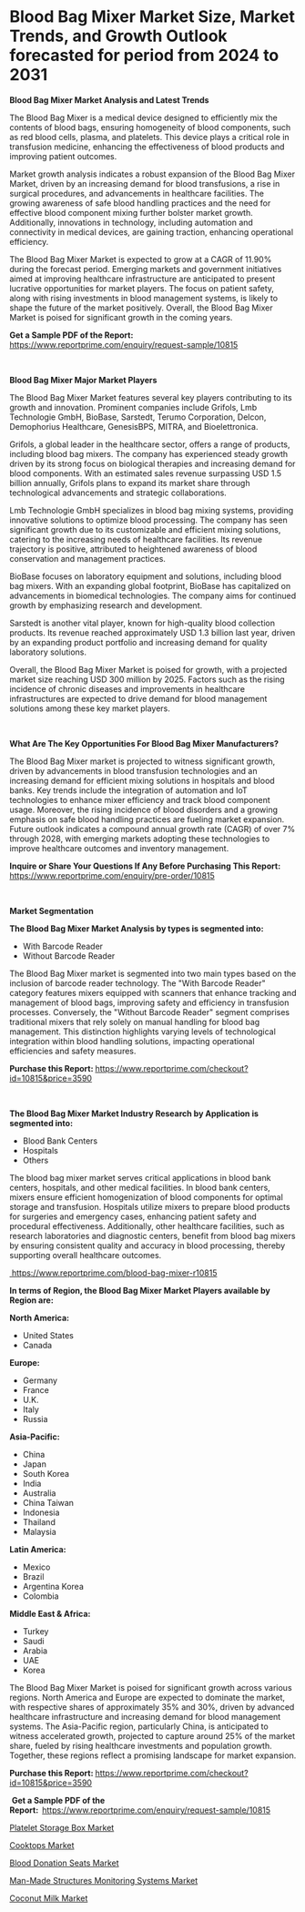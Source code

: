 <p><h1>Blood Bag Mixer Market Size, Market Trends, and Growth Outlook forecasted for period from 2024 to 2031</h1></p><p><strong>Blood Bag Mixer Market Analysis and Latest Trends</strong></p>
<p><p>The Blood Bag Mixer is a medical device designed to efficiently mix the contents of blood bags, ensuring homogeneity of blood components, such as red blood cells, plasma, and platelets. This device plays a critical role in transfusion medicine, enhancing the effectiveness of blood products and improving patient outcomes.</p><p>Market growth analysis indicates a robust expansion of the Blood Bag Mixer Market, driven by an increasing demand for blood transfusions, a rise in surgical procedures, and advancements in healthcare facilities. The growing awareness of safe blood handling practices and the need for effective blood component mixing further bolster market growth. Additionally, innovations in technology, including automation and connectivity in medical devices, are gaining traction, enhancing operational efficiency.</p><p>The Blood Bag Mixer Market is expected to grow at a CAGR of 11.90% during the forecast period. Emerging markets and government initiatives aimed at improving healthcare infrastructure are anticipated to present lucrative opportunities for market players. The focus on patient safety, along with rising investments in blood management systems, is likely to shape the future of the market positively. Overall, the Blood Bag Mixer Market is poised for significant growth in the coming years.</p></p>
<p><strong>Get a Sample PDF of the Report:&nbsp;</strong> <a href="https://www.reportprime.com/enquiry/request-sample/10815?utm_campaign=97&utm_medium=2&utm_source=Github&utm_content=ia&utm_term=29112024&utm_id=blood-bag-mixer">https://www.reportprime.com/enquiry/request-sample/10815</a></p>
<p>&nbsp;</p>
<p><strong>Blood Bag Mixer Major Market Players</strong></p>
<p><p>The Blood Bag Mixer Market features several key players contributing to its growth and innovation. Prominent companies include Grifols, Lmb Technologie GmbH, BioBase, Sarstedt, Terumo Corporation, Delcon, Demophorius Healthcare, GenesisBPS, MITRA, and Bioelettronica.</p><p>Grifols, a global leader in the healthcare sector, offers a range of products, including blood bag mixers. The company has experienced steady growth driven by its strong focus on biological therapies and increasing demand for blood components. With an estimated sales revenue surpassing USD 1.5 billion annually, Grifols plans to expand its market share through technological advancements and strategic collaborations.</p><p>Lmb Technologie GmbH specializes in blood bag mixing systems, providing innovative solutions to optimize blood processing. The company has seen significant growth due to its customizable and efficient mixing solutions, catering to the increasing needs of healthcare facilities. Its revenue trajectory is positive, attributed to heightened awareness of blood conservation and management practices.</p><p>BioBase focuses on laboratory equipment and solutions, including blood bag mixers. With an expanding global footprint, BioBase has capitalized on advancements in biomedical technologies. The company aims for continued growth by emphasizing research and development.</p><p>Sarstedt is another vital player, known for high-quality blood collection products. Its revenue reached approximately USD 1.3 billion last year, driven by an expanding product portfolio and increasing demand for quality laboratory solutions.</p><p>Overall, the Blood Bag Mixer Market is poised for growth, with a projected market size reaching USD 300 million by 2025. Factors such as the rising incidence of chronic diseases and improvements in healthcare infrastructures are expected to drive demand for blood management solutions among these key market players.</p></p>
<p>&nbsp;</p>
<p><strong>What Are The Key Opportunities For Blood Bag Mixer Manufacturers?</strong></p>
<p><p>The Blood Bag Mixer market is projected to witness significant growth, driven by advancements in blood transfusion technologies and an increasing demand for efficient mixing solutions in hospitals and blood banks. Key trends include the integration of automation and IoT technologies to enhance mixer efficiency and track blood component usage. Moreover, the rising incidence of blood disorders and a growing emphasis on safe blood handling practices are fueling market expansion. Future outlook indicates a compound annual growth rate (CAGR) of over 7% through 2028, with emerging markets adopting these technologies to improve healthcare outcomes and inventory management.</p></p>
<p><strong>Inquire or Share Your Questions If Any Before Purchasing This Report:</strong> <a href="https://www.reportprime.com/enquiry/pre-order/10815?utm_campaign=97&utm_medium=2&utm_source=Github&utm_content=ia&utm_term=29112024&utm_id=blood-bag-mixer">https://www.reportprime.com/enquiry/pre-order/10815</a></p>
<p>&nbsp;</p>
<p><strong>Market Segmentation</strong></p>
<p><strong>The Blood Bag Mixer Market Analysis by types is segmented into:</strong></p>
<p><ul><li>With Barcode Reader</li><li>Without Barcode Reader</li></ul></p>
<p><p>The Blood Bag Mixer market is segmented into two main types based on the inclusion of barcode reader technology. The "With Barcode Reader" category features mixers equipped with scanners that enhance tracking and management of blood bags, improving safety and efficiency in transfusion processes. Conversely, the "Without Barcode Reader" segment comprises traditional mixers that rely solely on manual handling for blood bag management. This distinction highlights varying levels of technological integration within blood handling solutions, impacting operational efficiencies and safety measures.</p></p>
<p><strong>Purchase this Report:&nbsp;</strong><a href="https://www.reportprime.com/checkout?id=10815&price=3590&utm_campaign=97&utm_medium=2&utm_source=Github&utm_content=ia&utm_term=29112024&utm_id=blood-bag-mixer">https://www.reportprime.com/checkout?id=10815&price=3590</a></p>
<p>&nbsp;</p>
<p><strong>The Blood Bag Mixer Market Industry Research by Application is segmented into:</strong></p>
<p><ul><li>Blood Bank Centers</li><li>Hospitals</li><li>Others</li></ul></p>
<p><p>The blood bag mixer market serves critical applications in blood bank centers, hospitals, and other medical facilities. In blood bank centers, mixers ensure efficient homogenization of blood components for optimal storage and transfusion. Hospitals utilize mixers to prepare blood products for surgeries and emergency cases, enhancing patient safety and procedural effectiveness. Additionally, other healthcare facilities, such as research laboratories and diagnostic centers, benefit from blood bag mixers by ensuring consistent quality and accuracy in blood processing, thereby supporting overall healthcare outcomes.</p></p>
<p><a href="https://www.reportprime.com/blood-bag-mixer-r10815?utm_campaign=97&utm_medium=2&utm_source=Github&utm_content=ia&utm_term=29112024&utm_id=blood-bag-mixer">&nbsp;https://www.reportprime.com/blood-bag-mixer-r10815</a></p>
<p><strong>In terms of Region, the Blood Bag Mixer Market Players available by Region are:</strong></p>
<p>
    <p> <strong> North America: </strong>
        <ul>
            <li>United States</li>
            <li>Canada</li>
        </ul>
        </p> 
    <p> <strong> Europe: </strong>
        <ul>
            <li>Germany</li>
            <li>France</li>
            <li>U.K.</li>
            <li>Italy</li>
            <li>Russia</li>
        </ul>
        </p> 
    <p> <strong> Asia-Pacific: </strong>
        <ul>
            <li>China</li>
            <li>Japan</li>
            <li>South Korea</li>
            <li>India</li>
            <li>Australia</li>
            <li>China Taiwan</li>
            <li>Indonesia</li>
            <li>Thailand</li>
            <li>Malaysia</li>
        </ul>
        </p> 
    <p> <strong> Latin America: </strong>
        <ul>
            <li>Mexico</li>
            <li>Brazil</li>
            <li>Argentina Korea</li>
            <li>Colombia</li>
        </ul>
        </p> 
    <p> <strong> Middle East & Africa: </strong>
        <ul>
            <li>Turkey</li>
            <li>Saudi</li>
            <li>Arabia</li>
            <li>UAE</li>
            <li>Korea</li>
        </ul>
    </p>
    </p>
<p><p>The Blood Bag Mixer Market is poised for significant growth across various regions. North America and Europe are expected to dominate the market, with respective shares of approximately 35% and 30%, driven by advanced healthcare infrastructure and increasing demand for blood management systems. The Asia-Pacific region, particularly China, is anticipated to witness accelerated growth, projected to capture around 25% of the market share, fueled by rising healthcare investments and population growth. Together, these regions reflect a promising landscape for market expansion.</p></p>
<p><strong>Purchase this Report: </strong><a href="https://www.reportprime.com/checkout?id=10815&price=3590&utm_campaign=97&utm_medium=2&utm_source=Github&utm_content=ia&utm_term=29112024&utm_id=blood-bag-mixer">https://www.reportprime.com/checkout?id=10815&price=3590</a></p>
<p>&nbsp;<strong>Get a Sample PDF of the Report:&nbsp;&nbsp;</strong><a href="https://www.reportprime.com/enquiry/request-sample/10815?utm_campaign=97&utm_medium=2&utm_source=Github&utm_content=ia&utm_term=29112024&utm_id=blood-bag-mixer">https://www.reportprime.com/enquiry/request-sample/10815</a></p>
<p><strong></strong></p>
<p><p><a href="https://github.com/stephaniwo144/Market-Research-Report-List-1/blob/main/platelet-storage-box-market.md?utm_campaign=97&utm_medium=2&utm_source=Github&utm_content=ia&utm_term=29112024&utm_id=blood-bag-mixer">Platelet Storage Box Market</a></p><p><a href="https://www.linkedin.com/pulse/2024-2031-market-flare-n034e?utm_campaign=97&utm_medium=2&utm_source=Github&utm_content=ia&utm_term=29112024&utm_id=blood-bag-mixer">Cooktops Market</a></p><p><a href="https://github.com/ParvinKhatun77/Market-Research-Report-List-1/blob/main/blood-donation-seats-market.md?utm_campaign=97&utm_medium=2&utm_source=Github&utm_content=ia&utm_term=29112024&utm_id=blood-bag-mixer">Blood Donation Seats Market</a></p><p><a href="https://issuu.com/reportprime-2/docs/man-made-structures-monitoring-syst_30fd7932382333?utm_campaign=97&utm_medium=2&utm_source=Github&utm_content=ia&utm_term=29112024&utm_id=blood-bag-mixer">Man-Made Structures Monitoring Systems Market</a></p><p><a href="https://www.linkedin.com/pulse/assessing-coconut-milk-market-segmentation-type-application-mlnxe?utm_campaign=97&utm_medium=2&utm_source=Github&utm_content=ia&utm_term=29112024&utm_id=blood-bag-mixer">Coconut Milk Market</a></p></p>